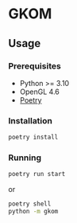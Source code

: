 # GKOM

## Usage

### Prerequisites

- Python >= 3.10
- OpenGL 4.6
- [Poetry](https://python-poetry.org/)

### Installation

```bash
poetry install
```

### Running

```bash
poetry run start
```

or

```bash
poetry shell
python -m gkom
```
